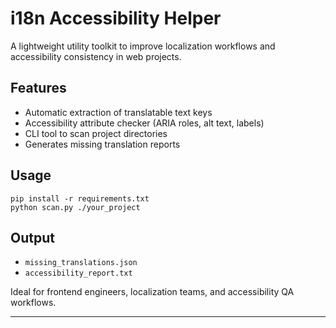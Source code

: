 # i18n Accessibility Helper

A lightweight utility toolkit to improve localization workflows and accessibility consistency in web projects.

## Features
- Automatic extraction of translatable text keys
- Accessibility attribute checker (ARIA roles, alt text, labels)
- CLI tool to scan project directories
- Generates missing translation reports

## Usage
```
pip install -r requirements.txt
python scan.py ./your_project
```

## Output
- `missing_translations.json`
- `accessibility_report.txt`

Ideal for frontend engineers, localization teams, and accessibility QA workflows.

---

